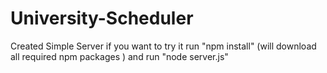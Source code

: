 # University-Scheduler
Created Simple Server if you want to try it 
run "npm install" (will download all required npm packages )
and run "node server.js"
